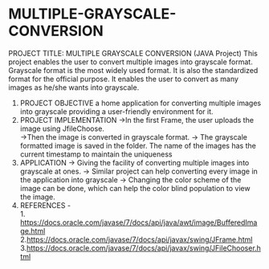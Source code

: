 # MULTIPLE-GRAYSCALE-CONVERSION

PROJECT TITLE: MULTIPLE GRAYSCALE CONVERSION (JAVA Project) 
This project enables the user to convert multiple images into grayscale format. Grayscale format is the most widely used format. It is also the standardized format for the official purpose. It enables the user to convert as many images as he/she wants into grayscale. 
1. PROJECT OBJECTIVE 
a home application for converting multiple images into grayscale 
providing a user-friendly environment for it. 
2. PROJECT IMPLEMENTATION 
->In the first Frame, the user uploads the image using JfileChoose.  
->Then the image is converted in grayscale format. 
-> The grayscale formatted image is saved in the folder. The name of the images has the current timestamp to maintain the uniqueness       
3. APPLICATION 
-> Giving the facility of converting multiple images into grayscale at ones. 
-> Similar project can help converting every image in the application into grayscale 
-> Changing the color scheme of the image can be done, which can help the color blind population to view the image. 
4. REFERENCES -  
          1. https://docs.oracle.com/javase/7/docs/api/java/awt/image/BufferedImage.html 
          2.https://docs.oracle.com/javase/7/docs/api/javax/swing/JFrame.html 
          3.https://docs.oracle.com/javase/7/docs/api/javax/swing/JFileChooser.html 
 
